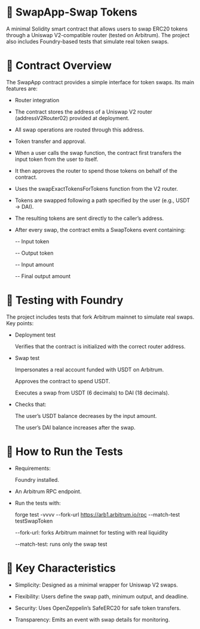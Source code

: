 # 🔄 SwapApp-Swap Tokens
A minimal Solidity smart contract that allows users to swap ERC20 tokens through a Uniswap V2-compatible router (tested on Arbitrum). The project also includes Foundry-based tests that simulate real token swaps.
# 📝 Contract Overview

The SwapApp contract provides a simple interface for token swaps. Its main features are:

- Router integration

- The contract stores the address of a Uniswap V2 router (addressV2Router02) provided at deployment.

- All swap operations are routed through this address.

- Token transfer and approval.

- When a user calls the swap function, the contract first transfers the input token from the user to itself.

- It then approves the router to spend those tokens on behalf of the contract.

- Uses the swapExactTokensForTokens function from the V2 router.

- Tokens are swapped following a path specified by the user (e.g., USDT → DAI).

- The resulting tokens are sent directly to the caller’s address.

- After every swap, the contract emits a SwapTokens event containing:

   -- Input token

   -- Output token

   -- Input amount

   -- Final output amount

# 🧪 Testing with Foundry

The project includes tests that fork Arbitrum mainnet to simulate real swaps. Key points:

- Deployment test

   Verifies that the contract is initialized with the correct router address.

- Swap test

   Impersonates a real account funded with USDT on Arbitrum.

   Approves the contract to spend USDT.

   Executes a swap from USDT (6 decimals) to DAI (18 decimals).

- Checks that:

   The user’s USDT balance decreases by the input amount.

   The user’s DAI balance increases after the swap.

# 🔹 How to Run the Tests

- Requirements:

   Foundry installed.

- An Arbitrum RPC endpoint.

- Run the tests with:

   forge test -vvvv --fork-url https://arb1.arbitrum.io/rpc --match-test testSwapToken

   --fork-url: forks Arbitrum mainnet for testing with real liquidity

   --match-test: runs only the swap test

# 📌 Key Characteristics

- Simplicity: Designed as a minimal wrapper for Uniswap V2 swaps.

- Flexibility: Users define the swap path, minimum output, and deadline.

- Security: Uses OpenZeppelin’s SafeERC20 for safe token transfers.

- Transparency: Emits an event with swap details for monitoring.

